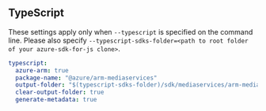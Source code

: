 ## TypeScript

These settings apply only when `--typescript` is specified on the command line.
Please also specify `--typescript-sdks-folder=<path to root folder of your azure-sdk-for-js clone>`.

``` yaml $(typescript)
typescript:
  azure-arm: true
  package-name: "@azure/arm-mediaservices"
  output-folder: "$(typescript-sdks-folder)/sdk/mediaservices/arm-mediaservices"
  clear-output-folder: true
  generate-metadata: true
```
